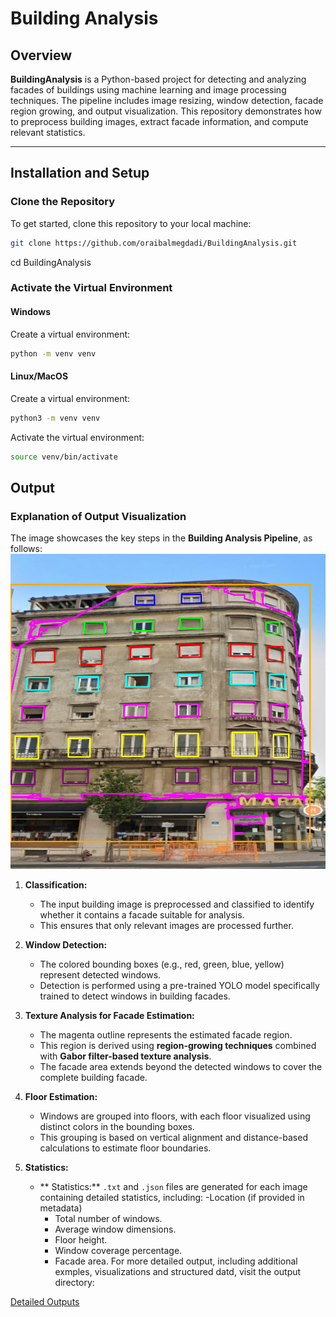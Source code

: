 # Building Analysis

## Overview

**BuildingAnalysis** is a Python-based project for detecting and analyzing facades of buildings using machine learning and image processing techniques. The pipeline includes image resizing, window detection, facade region growing, and output visualization. This repository demonstrates how to preprocess building images, extract facade information, and compute relevant statistics.

---

## Installation and Setup

### Clone the Repository

To get started, clone this repository to your local machine:

```bash
git clone https://github.com/oraibalmegdadi/BuildingAnalysis.git 
```
cd BuildingAnalysis


### Activate the Virtual Environment

#### Windows

Create a virtual environment:
```bash
python -m venv venv
```

#### Linux/MacOS
Create a virtual environment:

```bash
python3 -m venv venv
```
Activate the virtual environment:

```bash
source venv/bin/activate

```
## Output

### Explanation of Output Visualization

The image showcases the key steps in the **Building Analysis Pipeline**, as follows:
![Example Output](https://github.com/oraibalmegdadi/BuildingAnalysis/blob/main/output/facade_data/Untitled3_visualization.png)


1. **Classification:**
   - The input building image is preprocessed and classified to identify whether it contains a facade suitable for analysis.
   - This ensures that only relevant images are processed further.

2. **Window Detection:**
   - The colored bounding boxes (e.g., red, green, blue, yellow) represent detected windows.
   - Detection is performed using a pre-trained YOLO model specifically trained to detect windows in building facades.

3. **Texture Analysis for Facade Estimation:**
   - The magenta outline represents the estimated facade region. 
   - This region is derived using **region-growing techniques** combined with **Gabor filter-based texture analysis**.
   - The facade area extends beyond the detected windows to cover the complete building facade.

4. **Floor Estimation:**
   - Windows are grouped into floors, with each floor visualized using distinct colors in the bounding boxes.
   - This grouping is based on vertical alignment and distance-based calculations to estimate floor boundaries.

5. **Statistics:**
   - ** Statistics:**  `.txt` and  `.json` files are generated for each image containing detailed statistics, including:
     -Location (if provided in metadata)
     -  Total number of windows.
     - Average window dimensions.
     - Floor height.
     - Window coverage percentage.
     - Facade area.
For more detailed output, including additional exmples, visualizations and structured datd, visit the output directory:

[Detailed Outputs](https://github.com/oraibalmegdadi/BuildingAnalysis/tree/main/output)

